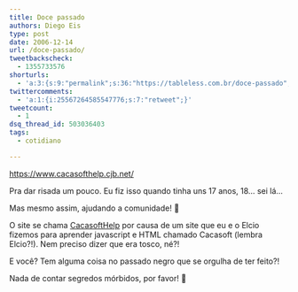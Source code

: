 ```yaml
---
title: Doce passado
authors: Diego Eis
type: post
date: 2006-12-14
url: /doce-passado/
tweetbackscheck:
  - 1355733576
shorturls:
  - 'a:3:{s:9:"permalink";s:36:"https://tableless.com.br/doce-passado";s:7:"tinyurl";s:26:"https://tinyurl.com/3n5vpj3";s:4:"isgd";s:19:"https://is.gd/DFMVEN";}'
twittercomments:
  - 'a:1:{i:25567264585547776;s:7:"retweet";}'
tweetcount:
  - 1
dsq_thread_id: 503036403
tags:
  - cotidiano

---
```

<https://www.cacasofthelp.cjb.net/>

Pra dar risada um pouco. Eu fiz isso quando tinha uns 17 anos, 18&#8230; sei lá&#8230;
  
Mas mesmo assim, ajudando a comunidade! 🙂

O site se chama [CacasoftHelp][1] por causa de um site que eu e o Elcio fizemos para aprender javascript e HTML chamado Cacasoft (lembra Elcio?!). Nem preciso dizer que era tosco, né?!

E você? Tem alguma coisa no passado negro que se orgulha de ter feito?!
  
Nada de contar segredos mórbidos, por favor! 🙂

 [1]: https://www.cacasofthelp.cjb.net/